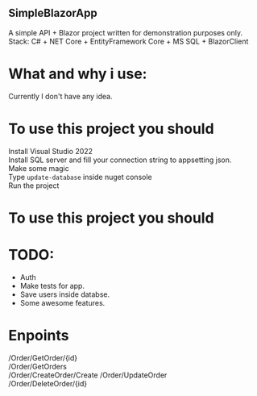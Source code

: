 ## SimpleBlazorApp

A simple API + Blazor project written for demonstration purposes only.  
Stack: C# + NET Core + EntityFramework Core + MS SQL + BlazorClient 

# What and why i use:  
Currently I don't have any idea. 

# To use this project you should
Install Visual Studio 2022  
Install SQL server and fill your connection string to appsetting json.  
Make some magic  
Type `update-database` inside nuget console  
Run the project  

# To use this project you should


# TODO: 
* Auth
* Make tests for app.  
* Save users inside databse.  
* Some awesome features.  


# Enpoints  

/Order/GetOrder/{id}  
/Order/GetOrders  
/Order/CreateOrder/Create
/Order/UpdateOrder  
/Order/DeleteOrder/{id}  
